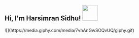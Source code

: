 <h2> Hi, I'm Harsimran Sidhu! <img src="https://media.giphy.com/media/mGcNjsfWAjY5AEZNw6/giphy.gif" width="50"></h2>
![](https://media.giphy.com/media/7vhAnGwSOQvUQ/giphy.gif)
